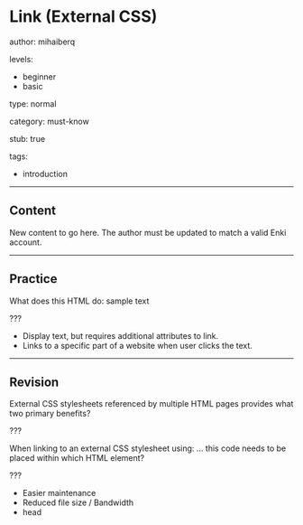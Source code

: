 # Link (External CSS)
author: mihaiberq

levels:
  - beginner
  - basic

type: normal

category: must-know

stub: true

tags:
  - introduction

---
## Content


New content to go here. The author must be updated to match a valid Enki account.

---
## Practice

What does this HTML do: <a>sample text<a>

???

* Display text, but requires additional attributes to link.
* Links to a specific part of a website when user clicks the text.


---
## Revision

External CSS stylesheets referenced by multiple HTML pages provides what two primary benefits?

???

When linking to an external CSS stylesheet using:
     <link rel="stylesheet" href="styles.css">
    … this code needs to be placed within which HTML element?

???
* Easier maintenance
* Reduced file size / Bandwidth
* head

